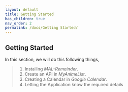 ```yaml
---
layout: default
title: Getting Started
has_children: true
nav_order: 2
permalink: /docs/Getting Started/
---
```


## Getting Started

In this section, we will do this following things,

> 1. Installing _MAL-Remainder_.
> 2. Create an API in _MyAnimeList_.
> 3. Creating a Calendar in _Google Calendar_.
> 4. Letting the Application know the required details
